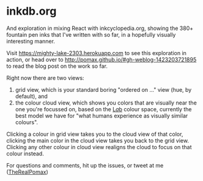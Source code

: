 # inkdb.org

And exploration in mixing React with inkcyclopedia.org, showing the 380+ fountain pen inks that I've written with so far, in a hopefully visually interesting manner.

Visit https://mighty-lake-2303.herokuapp.com to see this exploration in action, or head over to http://pomax.github.io/#gh-weblog-1423203721895 to read the blog post on the work so far.

Right now there are two views:

1. grid view, which is your standard boring "ordered on ..." view (hue, by default), and
2. the colour cloud view, which shows you colors that are visually near the one you're focussed on, based on the [L*a*b](http://en.wikipedia.org/wiki/Lab_color_space) colour space, currently the best model we have for "what humans experience as visually similar colours".

Clicking a colour in grid view takes you to the cloud view of that color, clicking the main color in the cloud view takes you back to the grid view. Clicking any other colour in cloud view realigns the cloud to focus on that colour instead.

For questions and comments, hit up the issues, or tweet at me ([TheRealPomax](http://twitter.com/TheRealPomax))
